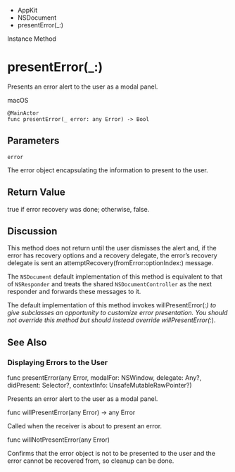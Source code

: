 

- AppKit
- NSDocument
-  presentError(\_:) 

Instance Method

# presentError(\_:)

Presents an error alert to the user as a modal panel.

macOS

``` source
@MainActor
func presentError(_ error: any Error) -> Bool
```

## Parameters 

`error`  

The error object encapsulating the information to present to the user.

## Return Value

true if error recovery was done; otherwise, false.

## Discussion

This method does not return until the user dismisses the alert and, if the error has recovery options and a recovery delegate, the error’s recovery delegate is sent an attemptRecovery(fromError:optionIndex:) message.

The `NSDocument` default implementation of this method is equivalent to that of `NSResponder` and treats the shared `NSDocumentController` as the next responder and forwards these messages to it.

The default implementation of this method invokes willPresentError(_:) to give subclasses an opportunity to customize error presentation. You should not override this method but should instead override willPresentError(_:).

## See Also

### Displaying Errors to the User

func presentError(any Error, modalFor: NSWindow, delegate: Any?, didPresent: Selector?, contextInfo: UnsafeMutableRawPointer?)

Presents an error alert to the user as a modal panel.

func willPresentError(any Error) -> any Error

Called when the receiver is about to present an error.

func willNotPresentError(any Error)

Confirms that the error object is not to be presented to the user and the error cannot be recovered from, so cleanup can be done.

